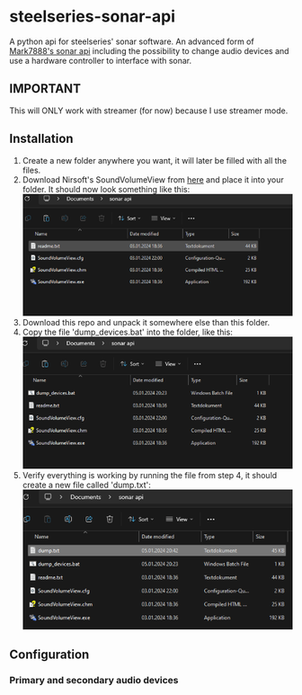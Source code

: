 # steelseries-sonar-api

A python api for steelseries' sonar software. An advanced form of <a href="https://github.com/Mark7888/steelseries-sonar-py">Mark7888's sonar api<a> including the possibility to change audio devices and use a hardware controller to interface with sonar.

## IMPORTANT 
This will ONLY work with streamer (for now) because I use streamer mode.


## Installation 
1. Create a new folder anywhere you want, it will later be filled with all the files.
2. Download Nirsoft's SoundVolumeView from <a href="https://www.nirsoft.net/utils/soundvolumeview-x64.zip)https://www.nirsoft.net/utils/soundvolumeview-x64.zip">here<a> and place it into your folder. It should now look something like this:
   ![Alt text](images/soundvolumeview.png)
3. Download this repo and unpack it somewhere else than this folder.
4. Copy the file 'dump_devices.bat' into the folder, like this:
   ![Alt text](images/dump.png)
5. Verify everything is working by running the file from step 4, it should create a new file called 'dump.txt':
   ![Alt text](images/text_file.png)

## Configuration 

### Primary and secondary audio devices
